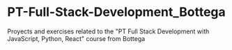 # PT-Full-Stack-Development_Bottega
Proyects and exercises related to the "PT Full Stack Development with JavaScript, Python, React" course from Bottega
